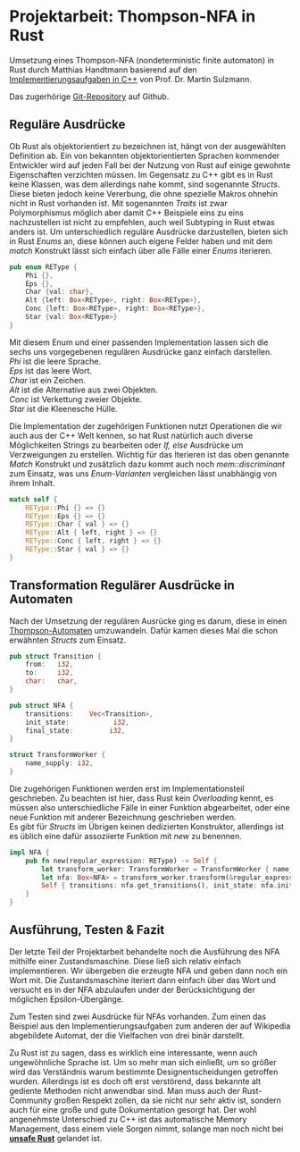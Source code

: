 # **Projektarbeit: Thompson-NFA in Rust**

Umsetzung eines Thompson-NFA (nondeterministic finite automaton) in Rust durch Matthias Handtmann basierend auf den 
[Implementierungsaufgaben in C++](https://sulzmann.github.io/SoftwareProjekt/labor.html#(10)) 
von Prof. Dr. Martin Sulzmann.

Das zugerhörige [Git-Repository](https://github.com/Sandtmann/thompson_nfa) auf Github.

## **Reguläre Ausdrücke**

Ob Rust als objektorientiert zu bezeichnen ist, hängt von der ausgewählten Definition ab. Ein von bekannten 
objektorientierten Sprachen kommender Entwickler wird auf jeden Fall bei der Nutzung von Rust auf einige gewohnte 
Eigenschaften verzichten müssen. Im Gegensatz zu C++ gibt es in Rust keine Klassen, was dem allerdings nahe kommt, sind 
sogenannte *Structs*. Diese bieten jedoch keine Vererbung, die ohne spezielle Makros ohnehin nicht in Rust vorhanden ist.
Mit sogenannten *Traits* ist zwar Polymorphismus möglich aber damit C++ Beispiele eins zu eins nachzustellen ist nicht zu empfehlen, 
auch weil Subtyping in Rust etwas anders ist. Um unterschiedlich reguläre Ausdrücke darzustellen, bieten sich in Rust *Enums* 
an, diese können auch eigene Felder haben und mit dem *match* Konstrukt lässt sich einfach über alle Fälle einer *Enums* iterieren. 
```rust
pub enum REType {
    Phi {},
    Eps {},
    Char {val: char},
    Alt {left: Box<REType>, right: Box<REType>},
    Conc {left: Box<REType>, right: Box<REType>},
    Star {val: Box<REType>}
}
```
Mit diesem Enum und einer passenden Implementation lassen sich die sechs uns vorgegebenen regulären Ausdrücke ganz 
einfach darstellen.  
*Phi* ist die leere Sprache.  
*Eps* ist das leere Wort.  
*Char* ist ein Zeichen.  
*Alt* ist die Alternative aus zwei Objekten.  
*Conc* ist Verkettung zweier Objekte.  
*Star* ist die Kleenesche Hülle.  

Die Implementation der zugehörigen Funktionen nutzt Operationen die wir auch aus der C++ Welt kennen, so hat Rust 
natürlich auch diverse Möglichkeiten Strings zu bearbeiten oder *If, else* Ausdrücke um Verzweigungen zu erstellen. 
Wichtig für das Iterieren ist das oben genannte *Match* Konstrukt und zusätzlich dazu kommt auch noch *mem::discriminant* 
zum Einsatz, was uns *Enum-Varianten* vergleichen lässt unabhängig von ihrem Inhalt.

```rust
match self {
    REType::Phi {} => {}
    REType::Eps {} => {}
    REType::Char { val } => {}
    REType::Alt { left, right } => {}
    REType::Conc { left, right } => {}
    REType::Star { val } => {}
}
```

## **Transformation Regulärer Ausdrücke in Automaten**

Nach der Umsetzung der regulären Ausrücke ging es darum, diese in einen [Thompson-Automaten](https://en.wikipedia.org/wiki/Thompson%27s_construction) 
umzuwandeln. Dafür kamen dieses Mal die schon erwähnten *Structs* zum Einsatz.

```rust
pub struct Transition {
    from:   i32,
    to:     i32,
    char:   char,
}

pub struct NFA {
    transitions:    Vec<Transition>,
    init_state:           i32,
    final_state:         i32,
}

struct TransformWorker {
    name_supply: i32,
}
```

Die zugehörigen Funktionen werden erst im Implementationsteil geschrieben. Zu beachten ist hier, dass Rust kein *Overloading* 
kennt, es müssen also unterschiedliche Fälle in einer Funktion abgearbeitet, oder eine neue Funktion mit anderer Bezeichnung
geschrieben werden.  
Es gibt für *Structs* im Übrigen keinen dedizierten Konstruktor, allerdings ist es üblich eine dafür assoziierte Funktion 
mit *new* zu benennen.

```rust
impl NFA {
    pub fn new(regular_expression: REType) -> Self {
        let transform_worker: TransformWorker = TransformWorker { name_supply: 0 };
        let nfa: Box<NFA> = transform_worker.transform(&regular_expression);
        Self { transitions: nfa.get_transitions(), init_state: nfa.init_state, final_state: nfa.final_state }
    }
}
```
## **Ausführung, Testen & Fazit**

Der letzte Teil der Projektarbeit behandelte noch die Ausführung des NFA mithilfe einer Zustandsmaschine.
Diese ließ sich relativ einfach implementieren. Wir übergeben die erzeugte NFA und geben dann noch ein Wort mit. Die 
Zustandsmaschine iteriert dann einfach über das Wort und versucht es in der NFA abzulaufen under der Berücksichtigung der 
möglichen Epsilon-Übergänge.

Zum Testen sind zwei Ausdrücke für NFAs vorhanden. Zum einen das Beispiel aus den Implementierungsaufgaben zum anderen
der auf Wikipedia abgebildete Automat, der die Vielfachen von drei binär darstellt.

Zu Rust ist zu sagen, dass es wirklich eine interessante, wenn auch ungewöhnliche Sprache ist. Um so mehr man 
sich einließt, um so größer wird das Verständnis warum bestimmte Designentscheidungen getroffen wurden. Allerdings ist es 
doch oft erst verstörend, dass bekannte alt gediente Methoden nicht anwendbar sind. Man muss auch der Rust-Community großen
Respekt zollen, da sie nicht nur sehr aktiv ist, sondern auch für eine große und gute Dokumentation gesorgt hat. Der wohl 
angenehmste Unterschied zu C++ ist das automatische Memory Management, dass einem viele Sorgen nimmt, solange man noch nicht 
bei [**unsafe Rust**](https://doc.rust-lang.org/book/ch19-01-unsafe-rust.html) gelandet ist. 